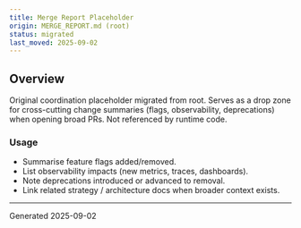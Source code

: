 ```yaml
---
title: Merge Report Placeholder
origin: MERGE_REPORT.md (root)
status: migrated
last_moved: 2025-09-02
---
```


## Overview

Original coordination placeholder migrated from root. Serves as a drop zone for cross-cutting change summaries (flags, observability, deprecations) when opening broad PRs. Not referenced by runtime code.

### Usage

- Summarise feature flags added/removed.
- List observability impacts (new metrics, traces, dashboards).
- Note deprecations introduced or advanced to removal.
- Link related strategy / architecture docs when broader context exists.

---
Generated 2025-09-02
